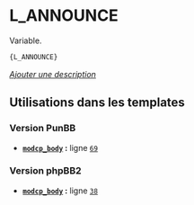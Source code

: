 # L_ANNOUNCE


Variable.

```html
{L_ANNOUNCE}
```

[*Ajouter une description*](https://fa-tvars.appspot.com/var/L_ANNOUNCE)

## Utilisations dans les templates

### Version PunBB
* __[`modcp_body`](../tpl/var/punbb/modcp_body.md#readme) :__ ligne [`69`](../tpl/src/punbb/modcp_body.tpl#L69)

### Version phpBB2
* __[`modcp_body`](../tpl/var/subsilver/modcp_body.md#readme) :__ ligne [`38`](../tpl/src/subsilver/modcp_body.tpl#L38)